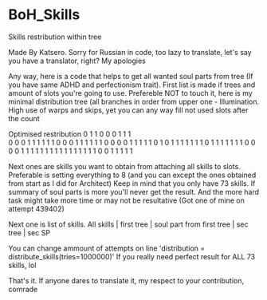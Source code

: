 # BoH_Skills
Skills restribution within tree

Made By Katsero. Sorry for Russian in code, too lazy to translate, let's say you have a translator, right? My apologies

Any way, here is a code that helps to get all wanted soul parts from tree (If you have same ADHD and perfectionism trait).
First list is made if trees and amount of slots you're going to use. Prefereble NOT to touch it, here is my minimal distribution tree (all branches in order from upper one - Illumination.
High use of warps and skips, yet you can any way fill not used slots after the count

Optimised restribution
0 1 1 0 0 0 1 1 1  
0 0 0 1 1 1 1 1 1
0 0 0 1 1 1 1 1 1
0 0 0 0 1 1 1 1 1
0 1 0 1 1 1 1 1 1
1 0 1 1 1 1 1 1 1
0 0 0 0 1 1 1 1 1
1 1 1 1 1 1 1 1 1
1 1 0 0 1 1 1 1 1

Next ones are skills you want to obtain from attaching all skills to slots. Preferable is  setting everything to 8 (and you can except the ones obtained from start as I did for Architect)
Keep in mind that you only have 73 skills. If summary of soul parts is more you'll never get the result. And the more hard task might take more time or may not be resultative (Got one of mine on attempt 439402)

Next one is list of skills. All skills | first tree | soul part from first tree | sec tree | sec SP

You can change ammount of attempts on line
'distribution = distribute_skills(tries=1000000)'
If you really need perfect result for ALL 73 skills, lol

That's it. If anyone dares to translate it, my respect to your contribution, comrade
